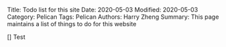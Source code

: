 Title: Todo list for this site
Date: 2020-05-03
Modified: 2020-05-03
Category: Pelican
Tags: Pelican
Authors: Harry Zheng
Summary: This page maintains a list of things to do for this website



[] Test